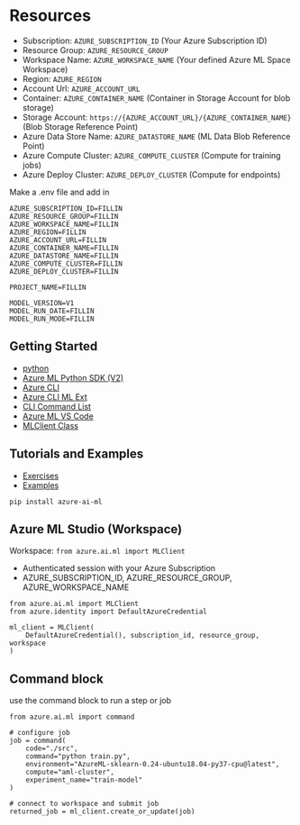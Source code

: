 # Resources

- Subscription: ```AZURE_SUBSCRIPTION_ID``` (Your Azure Subscription ID)
- Resource Group: ```AZURE_RESOURCE_GROUP``` 
- Workspace Name: ```AZURE_WORKSPACE_NAME``` (Your defined Azure ML Space Workspace)
- Region: ```AZURE_REGION```
- Account Url: ```AZURE_ACCOUNT_URL``` 
- Container: ```AZURE_CONTAINER_NAME``` (Container in Storage Account for blob storage)
- Storage Account: ```https://{AZURE_ACCOUNT_URL}/{AZURE_CONTAINER_NAME}``` (Blob Storage Reference Point)
- Azure Data Store Name: ```AZURE_DATASTORE_NAME``` (ML Data Blob Reference Point)
- Azure Compute Cluster: ```AZURE_COMPUTE_CLUSTER``` (Compute for training jobs)
- Azure Deploy Cluster: ```AZURE_DEPLOY_CLUSTER``` (Compute for endpoints)

Make a .env file and add in

```
AZURE_SUBSCRIPTION_ID=FILLIN
AZURE_RESOURCE_GROUP=FILLIN
AZURE_WORKSPACE_NAME=FILLIN
AZURE_REGION=FILLIN
AZURE_ACCOUNT_URL=FILLIN
AZURE_CONTAINER_NAME=FILLIN
AZURE_DATASTORE_NAME=FILLIN
AZURE_COMPUTE_CLUSTER=FILLIN
AZURE_DEPLOY_CLUSTER=FILLIN

PROJECT_NAME=FILLIN

MODEL_VERSION=V1
MODEL_RUN_DATE=FILLIN
MODEL_RUN_MODE=FILLIN
``` 

## Getting Started
- [python](https://www.python.org/downloads/)
- [Azure ML Python SDK (V2)](https://pypi.org/project/azure-ai-ml/)
- [Azure CLI](https://learn.microsoft.com/en-us/cli/azure/install-azure-cli?view=azure-cli-latest)
- [Azure CLI ML Ext](https://learn.microsoft.com/en-us/azure/machine-learning/how-to-configure-cli?view=azureml-api-2&tabs=public)
- [CLI Command List](https://learn.microsoft.com/en-us/cli/azure/ml?view=azure-cli-latest)
- [Azure ML VS Code](https://learn.microsoft.com/en-us/azure/machine-learning/how-to-manage-resources-vscode?view=azureml-api-2)
- [MLClient Class](https://learn.microsoft.com/en-us/python/api/azure-ai-ml/azure.ai.ml.mlclient?view=azure-python)

## Tutorials and Examples
- [Exercises](https://github.com/MicrosoftLearning/mslearn-azure-ml)
- [Examples](https://github.com/Azure/azureml-examples/tree/main/sdk/python)

```pip install azure-ai-ml```

## Azure ML Studio (Workspace)

Workspace: ```from azure.ai.ml import MLClient```
- Authenticated session with your Azure Subscription
- AZURE_SUBSCRIPTION_ID, AZURE_RESOURCE_GROUP, AZURE_WORKSPACE_NAME

```
from azure.ai.ml import MLClient
from azure.identity import DefaultAzureCredential

ml_client = MLClient(
    DefaultAzureCredential(), subscription_id, resource_group, workspace
)
```

## Command block

use the command block to run a step or job

```from azure.ai.ml import command```

```
# configure job
job = command(
    code="./src",
    command="python train.py",
    environment="AzureML-sklearn-0.24-ubuntu18.04-py37-cpu@latest",
    compute="aml-cluster",
    experiment_name="train-model"
)

# connect to workspace and submit job
returned_job = ml_client.create_or_update(job)
```